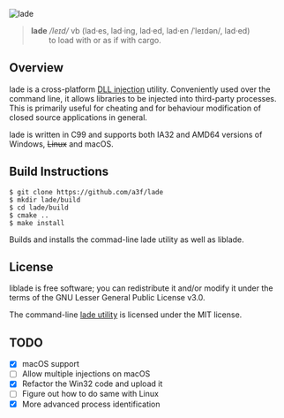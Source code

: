 ![lade][lade_banner]


>**lade** _/leɪd/_ vb (lad·es, lad·ing, lad·ed, lad·en /ˈleɪdən/, lad·ed) <br>
>&emsp;&emsp; to load with or as if with cargo.

## Overview

lade is a cross-platform [DLL injection] utility. Conveniently used over the command line, it allows libraries to be injected into third-party processes. This is primarily useful for cheating and for behaviour modification of closed source applications in general.

lade is written in C99 and supports both IA32 and AMD64 versions of Windows, <s>Linux</s> and macOS.

## Build Instructions

    $ git clone https://github.com/a3f/lade
    $ mkdir lade/build
    $ cd lade/build
    $ cmake ..
    $ make install
	
Builds and installs the commad-line lade utility as well as liblade.

## License

liblade is free software; you can redistribute it and/or modify it under the terms of the GNU Lesser General Public License v3.0.

The command-line [lade utility] is licensed under the MIT license.

## TODO

- [x] macOS support
- [ ] Allow multiple injections on macOS
- [x] Refactor the Win32 code and upload it
- [ ] Figure out how to do same with Linux
- [x] More advanced process identification

[DLL injection]: https://en.wikipedia.org/wiki/DLL_injection
[lade_banner]: https://raw.githubusercontent.com/a3f/lade/master/ext/img/banner_by_reddit.com_u_Gin_chan.png
[lade utility]: https://github.com/a3f/lade/blob/master/cli.c
